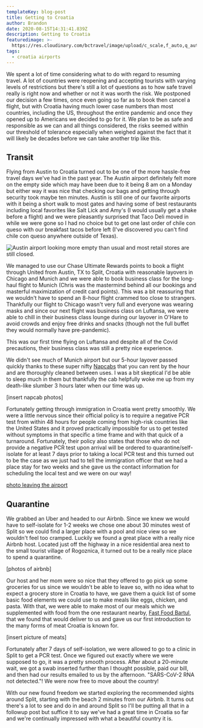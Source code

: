 ```yaml
---
templateKey: blog-post
title: Getting to Croatia
author: Brandon
date: 2020-08-15T14:31:41.839Z
description: Getting to Croatia
featuredimage: >-
  https://res.cloudinary.com/bctravel/image/upload/c_scale,f_auto,q_auto,w_1080/v1598269458/getting%20to%20croatia/IMG_6859_oc5lyu.jpg
tags:
  - croatia airports
---
```

We spent a lot of time considering what to do with regard to resuming travel. A lot of countries were reopening and accepting tourists with varying levels of restrictions but there's still a lot of questions as to how safe travel really is right now and whether or not it was worth the risk. We postponed our decision a few times, once even going so far as to book then cancel a flight, but with Croatia having much lower case numbers than most countries, including the US, throughout the entire pandemic and once they opened up to Americans we decided to go for it. We plan to be as safe and responsible as we can and all things considered, the risks seemed within our threshold of tolerance especially when weighed against the fact that it will likely be decades before we can take another trip like this.

## Transit

Flying from Austin to Croatia turned out to be one of the more hassle-free travel days we've had in the past year.
The Austin airport definitely felt more on the empty side which may have been due to it being 8 am on a Monday but either way it was nice that checking our bags and getting through security took maybe ten minutes.
Austin is still one of our favorite airports with it being a short walk to most gates and having some of best restaurants including local favorites like Salt Lick and Amy's (I would usually get a shake before a flight) and we were pleasantly surprised that Taco Deli moved in while we were gone so I had no choice but to get one last order of chile con queso with our breakfast tacos before left (I've discovered you can't find chile con queso anywhere outside of Texas).

![Austin airport looking more empty than usual and most retail stores are still closed.](https://res.cloudinary.com/bctravel/image/upload/c_scale,f_auto,q_auto,w_1080/v1598269437/getting%20to%20croatia/20200821_154041-COLLAGE_ryuzg3.jpg 'Austin airport looking more empty than usual and most retail stores are still closed.')

We managed to use our Chase Ultimate Rewards points to book a flight through United from Austin, TX to Split, Croatia with reasonable layovers in Chicago and Munich and we were able to book business class for the long-haul flight to Munich (Chris was the mastermind behind all our bookings and masterful maximization of credit card points). This was a bit reassuring that we wouldn't have to spend an 8-hour flight crammed too close to strangers.
Thankfully our flight to Chicago wasn't very full and everyone was wearing masks and since our next flight was business class on Luftansa, we were able to chill in their business class lounge during our layover in O'Hare to avoid crowds and enjoy free drinks and snacks (though not the full buffet they would normally have pre-pandemic).

This was our first time flying on Luftansa and despite all of the Covid precautions, their business class was still a pretty nice experience.

We didn't see much of Munich airport but our 5-hour layover passed quickly thanks to these super nifty [Napcabs](https://www.napcabs.com/) that you can rent by the hour and are thoroughly cleaned between uses. I was a bit skeptical I'd be able to sleep much in them but thankfully the cab helpfully woke me up from my death-like slumber 3 hours later when our time was up.

[insert napcab photos]

Fortunately getting through immigration in Croatia went pretty smoothly. We were a little nervous since their official policy is to require a negative PCR test from within 48 hours for people coming from high-risk countries like the United States and it proved practically impossible for us to get tested without symptoms in that specific a time frame and with that quick of a turnaround. Fortunately, their policy also states that those who do not provide a negative PCR test upon arrival will be ordered to quarantine/self-isolate for at least 7 days prior to taking a local PCR test and this turned out to be the case as we just had to tell the immigration officer that we had a place stay for two weeks and she gave us the contact information for scheduling the local test and we were on our way!

[photo leaving the airport]("",)

## Quarantine

We grabbed an Uber and headed to our Airbnb. Since we knew we would have to self-isolate for 1-2 weeks we chose one about 30 minutes west of Split so we could find a larger place with a pool and nice view so we wouldn't feel too cramped. Luckily we found a great place with a really nice Airbnb host. Located just off the highway in a nice residential area next to the small tourist village of Rogoznica, it turned out to be a really nice place to spend a quarantine.

[photos of airbnb]

Our host and her mom were so nice that they offered to go pick up some groceries for us since we wouldn't be able to leave so, with no idea what to expect a grocery store in Croatia to have, we gave them a quick list of some basic food elements we could use to make meals like eggs, chicken, and pasta. With that, we were able to make most of our meals which we supplemented with food from the one restaurant nearby, [Fast Food Bartul](https://web.facebook.com/fastfoodbartul/?_rdc=1&_rdr), that we found that would deliver to us and gave us our first introduction to the many forms of meat Croatia is known for.

[insert picture of meats]

Fortunately after 7 days of self-isolation, we were allowed to go to a clinic in Split to get a PCR test. Once we figured out exactly where we were supposed to go, it was a pretty smooth process. After about a 20-minute wait, we got a swab inserted further than I thought possible, paid our bill, and then had our results emailed to us by the afternoon. "SARS-CoV-2 RNA not detected."! We were now free to move about the country!

With our new found freedom we started exploring the recommended sights around Split, starting with the beach 2 minutes from our Airbnb. It turns out there's a lot to see and do in and around Split so I'll be putting all that in a followup post but suffice it to say we've had a great time in Croatia so far and we're continually impressed with what a beautiful country it is.
